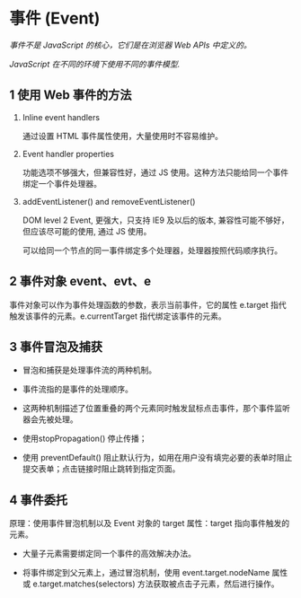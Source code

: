 # 事件 (Event)

*事件不是 JavaScript 的核心，它们是在浏览器 Web APIs 中定义的。*

*JavaScript 在不同的环境下使用不同的事件模型.*

1 使用 Web 事件的方法
--------------------

1. Inline event handlers

   通过设置 HTML 事件属性使用，大量使用时不容易维护。

2. Event handler properties

   功能选项不够强大，但兼容性好，通过 JS 使用。这种方法只能给同一个事件绑定一个事件处理器。

3. addEventListener() and removeEventListener()

   DOM level 2 Event, 更强大，只支持 IE9 及以后的版本, 兼容性可能不够好，但应该尽可能的使用, 通过 JS 使用。

   可以给同一个节点的同一事件绑定多个处理器，处理器按照代码顺序执行。

2 事件对象 event、evt、e
-----------------------

事件对象可以作为事件处理函数的参数，表示当前事件，它的属性 e.target 指代触发该事件的元素。e.currentTarget 指代绑定该事件的元素。

3 事件冒泡及捕获
---------------

- 冒泡和捕获是处理事件流的两种机制。

- 事件流指的是事件的处理顺序。

- 这两种机制描述了位置重叠的两个元素同时触发鼠标点击事件，那个事件监听器会先被处理。

- 使用stopPropagation() 停止传播；

- 使用 preventDefault() 阻止默认行为，如用在用户没有填完必要的表单时阻止提交表单；点击链接时阻止跳转到指定页面。

4 事件委托
----------

原理：使用事件冒泡机制以及 Event 对象的 target 属性：target 指向事件触发的元素。

- 大量子元素需要绑定同一个事件的高效解决办法。

- 将事件绑定到父元素上，通过冒泡机制，使用 event.target.nodeName 属性或 e.target.matches(selectors) 方法获取被点击子元素，然后进行操作。